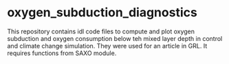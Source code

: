 # oxygen_subduction_diagnostics
This repository contains idl code files to compute and plot oxygen subduction and oxygen consumption below teh mixed layer depth in control and climate change simulation. They were used for an article in GRL. It requires functions from SAXO module.
